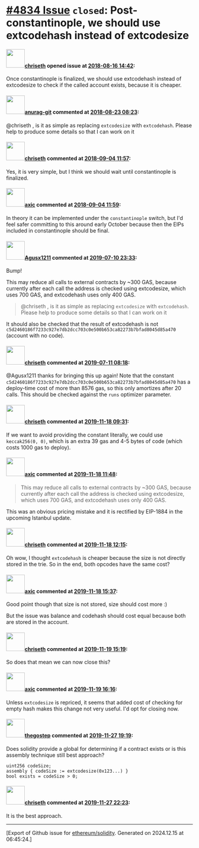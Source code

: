 # [\#4834 Issue](https://github.com/ethereum/solidity/issues/4834) `closed`: Post-constantinople, we should use extcodehash instead of extcodesize

#### <img src="https://avatars.githubusercontent.com/u/9073706?v=4" width="50">[chriseth](https://github.com/chriseth) opened issue at [2018-08-16 14:42](https://github.com/ethereum/solidity/issues/4834):

Once constantinople is finalized, we should use extcodehash instead of extcodesize to check if the called account exists, because it is cheaper.

#### <img src="https://avatars.githubusercontent.com/u/28737259?u=e42e8966f74b52f777aa0cba37e3de91b0b82172&v=4" width="50">[anurag-git](https://github.com/anurag-git) commented at [2018-08-23 08:23](https://github.com/ethereum/solidity/issues/4834#issuecomment-415333956):

@chriseth , is it as simple as replacing `extcodesize` with `extcodehash`. Please help to produce some details so that I can work on it

#### <img src="https://avatars.githubusercontent.com/u/9073706?v=4" width="50">[chriseth](https://github.com/chriseth) commented at [2018-09-04 11:57](https://github.com/ethereum/solidity/issues/4834#issuecomment-418340034):

Yes, it is very simple, but I think we should wait until constantinople is finalized.

#### <img src="https://avatars.githubusercontent.com/u/20340?v=4" width="50">[axic](https://github.com/axic) commented at [2018-09-04 11:59](https://github.com/ethereum/solidity/issues/4834#issuecomment-418340534):

In theory it can be implemented under the `constantinople` switch, but I'd feel safer committing to this around early October because then the EIPs included in constantinople should be final.

#### <img src="https://avatars.githubusercontent.com/u/12701942?u=713ae18aa704f885b331d9cbfa273e1bcddeec6e&v=4" width="50">[Agusx1211](https://github.com/Agusx1211) commented at [2019-07-10 23:33](https://github.com/ethereum/solidity/issues/4834#issuecomment-510268905):

Bump!

This may reduce all calls to external contracts by ~300 GAS, because currently after each call the address is checked using extcodesize, which uses 700 GAS, and extcodehash uses only 400 GAS.

> @chriseth , is it as simple as replacing `extcodesize` with `extcodehash`. Please help to produce some details so that I can work on it

It should also be checked that the result of extcodehash is not `c5d2460186f7233c927e7db2dcc703c0e500b653ca82273b7bfad8045d85a470` (account with no code).

#### <img src="https://avatars.githubusercontent.com/u/9073706?v=4" width="50">[chriseth](https://github.com/chriseth) commented at [2019-07-11 08:18](https://github.com/ethereum/solidity/issues/4834#issuecomment-510382511):

@Agusx1211 thanks for bringing this up again! Note that the constant `c5d2460186f7233c927e7db2dcc703c0e500b653ca82273b7bfad8045d85a470` has a deploy-time cost of more than 8576 gas, so this only amortizes after 20 calls. This should be checked against the `runs` optimizer parameter.

#### <img src="https://avatars.githubusercontent.com/u/9073706?v=4" width="50">[chriseth](https://github.com/chriseth) commented at [2019-11-18 09:31](https://github.com/ethereum/solidity/issues/4834#issuecomment-554932188):

If we want to avoid providing the constant literally, we could use `keccak256(0, 0)`, which is an extra 39 gas and 4-5 bytes of code (which costs 1000 gas to deploy).

#### <img src="https://avatars.githubusercontent.com/u/20340?v=4" width="50">[axic](https://github.com/axic) commented at [2019-11-18 11:48](https://github.com/ethereum/solidity/issues/4834#issuecomment-554982176):

> This may reduce all calls to external contracts by ~300 GAS, because currently after each call the address is checked using extcodesize, which uses 700 GAS, and extcodehash uses only 400 GAS.

This was an obvious pricing mistake and it is rectified by EIP-1884 in the upcoming Istanbul update.

#### <img src="https://avatars.githubusercontent.com/u/9073706?v=4" width="50">[chriseth](https://github.com/chriseth) commented at [2019-11-18 12:15](https://github.com/ethereum/solidity/issues/4834#issuecomment-554990800):

Oh wow, I thought `extcodehash` is cheaper because the size is not directly stored in the trie. So in the end, both opcodes have the same cost?

#### <img src="https://avatars.githubusercontent.com/u/20340?v=4" width="50">[axic](https://github.com/axic) commented at [2019-11-18 15:37](https://github.com/ethereum/solidity/issues/4834#issuecomment-555070117):

Good point though that size is not stored, size should cost more :)

But the issue was balance and codehash should cost equal because both are stored in the account.

#### <img src="https://avatars.githubusercontent.com/u/9073706?v=4" width="50">[chriseth](https://github.com/chriseth) commented at [2019-11-19 15:19](https://github.com/ethereum/solidity/issues/4834#issuecomment-555554950):

So does that mean we can now close this?

#### <img src="https://avatars.githubusercontent.com/u/20340?v=4" width="50">[axic](https://github.com/axic) commented at [2019-11-19 16:16](https://github.com/ethereum/solidity/issues/4834#issuecomment-555582058):

Unless `extcodesize` is repriced, it seems that added cost of checking for empty hash makes this change not very useful. I'd opt for closing now.

#### <img src="https://avatars.githubusercontent.com/u/15959632?u=c2f8e2cf7f1bdb50cf51fa93132523b556708ca8&v=4" width="50">[thegostep](https://github.com/thegostep) commented at [2019-11-27 19:19](https://github.com/ethereum/solidity/issues/4834#issuecomment-559219302):

Does solidity provide a global for determining if a contract exists or is this assembly technique still best approach?
```solidity
uint256 codeSize;
assembly { codeSize := extcodesize(0x123...) }
bool exists = codeSize > 0;
```

#### <img src="https://avatars.githubusercontent.com/u/9073706?v=4" width="50">[chriseth](https://github.com/chriseth) commented at [2019-11-27 22:23](https://github.com/ethereum/solidity/issues/4834#issuecomment-559270975):

It is the best approach.


-------------------------------------------------------------------------------



[Export of Github issue for [ethereum/solidity](https://github.com/ethereum/solidity). Generated on 2024.12.15 at 06:45:24.]
